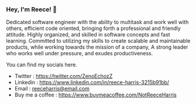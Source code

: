 ### Hey, I'm Reece! 👋

Dedicated software engineer with the ability to multitask and work well with others, efficient code oriented, bringing forth a professional and friendly attitude. Highly organized, and skilled in software concepts and fast learning. Committed to utilizing my skills to create scalable and maintainable products, while working towards the mission of a company, A strong leader who works well under pressure, and exudes productiveness.

You can find my socials here.
- Twitter : https://twitter.com/ZenoEchozZ
- Linkedin : https://www.linkedin.com/in/reece-harris-3215b91bb/
- Email : reeceharris@email.com
- Buy me a coffee : https://www.buymeacoffee.com/NotReeceHarris
